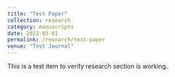 ```yaml
---
title: "Test Paper"
collection: research
category: manuscripts
date: 2022-05-01
permalink: /research/test-paper
venue: "Test Journal"
---
```

This is a test item to verify research section is working.